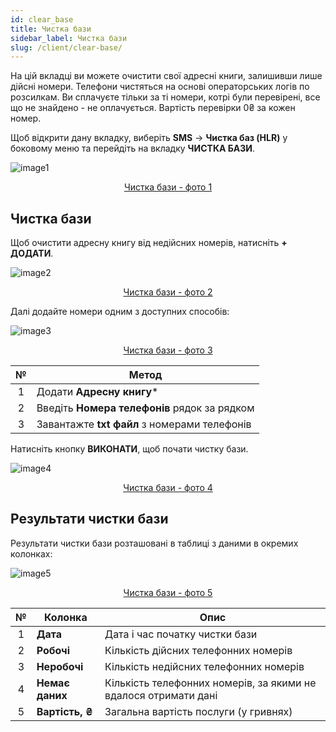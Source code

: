 ```yaml
---
id: clear_base
title: Чистка бази
sidebar_label: Чистка бази
slug: /client/clear-base/
---
```


На цій вкладці ви можете очистити свої адресні книги, залишивши лише дійсні номери. Телефони чистяться на основі операторських логів по розсилкам. Ви сплачуєте тільки за ті номери, котрі були перевірені, все що не знайдено - не оплачується. Вартість перевірки 0₴ за кожен номер.

Щоб відкрити дану вкладку, виберіть **SMS** → **Чистка баз (HLR)** у боковому меню та перейдіть на вкладку **ЧИСТКА БАЗИ**.

![image1](/img/uk/client_hlr_clear_base/image1.png "Чистка бази") <center><u>Чистка бази - фото 1</u></center>

## Чистка бази

Щоб очистити адресну книгу від недійсних номерів, натисніть **+ ДОДАТИ**.

![image2](/img/uk/client_hlr_clear_base/image2.png "Чистка бази") <center><u>Чистка бази - фото 2</u></center>

Далі додайте номери одним з доступних способів:

![image3](/img/uk/client_hlr_clear_base/image3.png "Чистка бази") <center><u>Чистка бази - фото 3</u></center>

|  №  | Метод |
| :-: | ----- |
| 1 | Додати **Адресну книгу*** |
| 2 | Введіть **Номера телефонів** рядок за рядком |
| 3 | Завантажте **txt файл** з номерами телефонів |

Натисніть кнопку **ВИКОНАТИ**, щоб почати чистку бази.

![image4](/img/uk/client_hlr_clear_base/image4.png "Чистка бази") <center><u>Чистка бази - фото 4</u></center>

## Результати чистки бази

Результати чистки бази розташовані в таблиці з даними в окремих колонках:

![image5](/img/uk/client_hlr_clear_base/image5.png "Чистка бази") <center><u>Чистка бази - фото 5</u></center>

|  №  | Колонка | Опис |
| :-: | ------- | ---- |
| 1 | **Дата** | Дата і час початку чистки бази |
| 2 | **Робочі** | Кількість дійсних телефонних номерів |
| 3 | **Неробочі** | Кількість недійсних телефонних номерів |
| 4 | **Немає даних** | Кількість телефонних номерів, за якими не вдалося отримати дані |
| 5 | **Вартість, ₴** | Загальна вартість послуги (у гривнях) |
